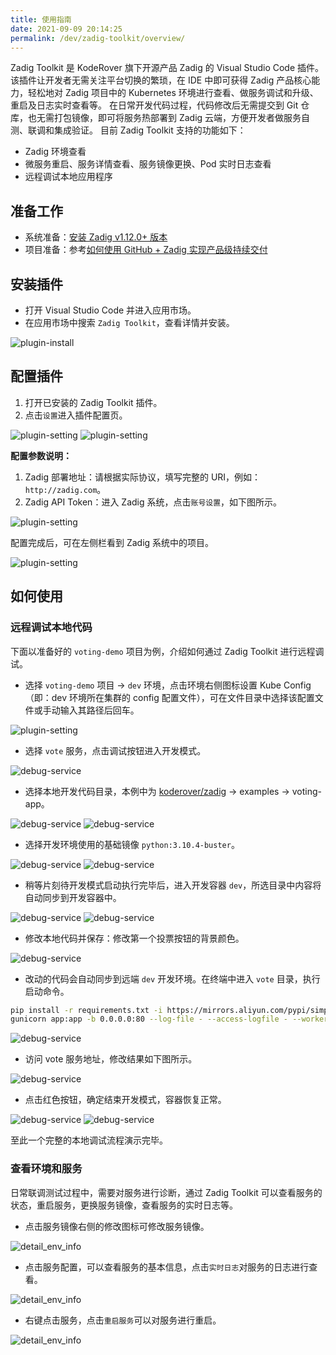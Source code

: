 ```yaml
---
title: 使用指南
date: 2021-09-09 20:14:25
permalink: /dev/zadig-toolkit/overview/
---
```


Zadig Toolkit 是 KodeRover 旗下开源产品 Zadig 的 Visual Studio Code 插件。
该插件让开发者无需关注平台切换的繁琐，在 IDE 中即可获得 Zadig 产品核心能力，轻松地对 Zadig 项目中的 Kubernetes 环境进行查看、做服务调试和升级、重启及日志实时查看等。
在日常开发代码过程，代码修改后无需提交到 Git 仓库，也无需打包镜像，即可将服务热部署到 Zadig 云端，方便开发者做服务自测、联调和集成验证。
目前 Zadig Toolkit 支持的功能如下：
- Zadig 环境查看
- 微服务重启、服务详情查看、服务镜像更换、Pod 实时日志查看
- 远程调试本地应用程序
<!-- - 远程开发容器配置，远程调试本地应用程序 -->

## 准备工作
- 系统准备：[安装 Zadig v1.12.0+ 版本](https://docs.koderover.com/zadig/install/overview/)
- 项目准备：参考[如何使用 GitHub + Zadig 实现产品级持续交付](https://www.koderover.com/tutorials/codelabs/GitHub/index.html?index=..%2F..index#0)

## 安装插件
- 打开 Visual Studio Code 并进入应用市场。
- 在应用市场中搜索 `Zadig Toolkit`，查看详情并安装。

<!-- TODO：需要换图 -->
![plugin-install](./_images/plugin_install.png)

## 配置插件
1. 打开已安装的 Zadig Toolkit 插件。
2. 点击`设置`进入插件配置页。

![plugin-setting](./_images/plugin_setting_1.png)
![plugin-setting](./_images/plugin_setting_2.png)

**配置参数说明：**
1. Zadig 部署地址：请根据实际协议，填写完整的 URI，例如：`http://zadig.com`。
2. Zadig API Token：进入 Zadig 系统，点击`账号设置`，如下图所示。

![plugin-setting](./_images/plugin_setting_3.png)

配置完成后，可在左侧栏看到 Zadig 系统中的项目。

![plugin-setting](./_images/plugin_setting_4.png)

## 如何使用
### 远程调试本地代码

下面以准备好的 `voting-demo` 项目为例，介绍如何通过 Zadig Toolkit 进行远程调试。

- 选择 `voting-demo` 项目 -> `dev` 环境，点击环境右侧图标设置 Kube Config（即：dev 环境所在集群的 config 配置文件），可在文件目录中选择该配置文件或手动输入其路径后回车。

![plugin-setting](./_images/kube_config_set.png)

- 选择 `vote` 服务，点击调试按钮进入开发模式。

![debug-service](./_images/debug_service_vote_1.png)

- 选择本地开发代码目录，本例中为 [koderover/zadig](https://github.com/koderover/zadig) -> examples -> voting-app。

![debug-service](./_images/debug_service_vote_2.png)
![debug-service](./_images/debug_service_vote_3.png)

- 选择开发环境使用的基础镜像 `python:3.10.4-buster`。

![debug-service](./_images/debug_service_vote_4.png)
![debug-service](./_images/debug_service_vote_5.png)

- 稍等片刻待开发模式启动执行完毕后，进入开发容器 `dev`，所选目录中内容将自动同步到开发容器中。

![debug-service](./_images/debug_service_vote_6.png)
![debug-service](./_images/debug_service_vote_7.png)

- 修改本地代码并保存：修改第一个投票按钮的背景颜色。

![debug-service](./_images/debug_service_vote_8.png)

- 改动的代码会自动同步到远端 `dev` 开发环境。在终端中进入 `vote` 目录，执行启动命令。

```bash
pip install -r requirements.txt -i https://mirrors.aliyun.com/pypi/simple/
gunicorn app:app -b 0.0.0.0:80 --log-file - --access-logfile - --workers 4 --keep-alive 0
```

![debug-service](./_images/debug_service_vote_9.png)

- 访问 vote 服务地址，修改结果如下图所示。

![debug-service](./_images/debug_service_vote_10.png)

- 点击红色按钮，确定结束开发模式，容器恢复正常。

![debug-service](./_images/debug_service_vote_11.png)
![debug-service](./_images/debug_service_vote_12.png)

至此一个完整的本地调试流程演示完毕。

### 查看环境和服务

日常联调测试过程中，需要对服务进行诊断，通过 Zadig Toolkit 可以查看服务的状态，重启服务，更换服务镜像，查看服务的实时日志等。

- 点击服务镜像右侧的修改图标可修改服务镜像。

![detail_env_info](./_images/detail_env_info_1.png)

- 点击服务配置，可以查看服务的基本信息，点击`实时日志`对服务的日志进行查看。

![detail_env_info](./_images/detail_env_info_2.png)

- 右键点击服务，点击`重启服务`可以对服务进行重启。

![detail_env_info](./_images/detail_env_info_3.png)


<!-- ### 配置远程开发环境
通过 Zadig Toolkit 插件亦可对远程开发环境进行配置。
- 点击`vote`服务右侧的 <img style="width:15px; height:15px" src="./_images/devmode_container_setting_avatar.svg"></img> 图标。

![devmode_contaniner_setting](./_images/devmode_contaniner_setting.png)
- 替换`vote-rc-origin.yaml`内容，修改`env`环境变量。

```
name: vote-rc-origin
serviceType: deployment
containers:
  - name: vote-e2e
    dev:
      gitUrl: ""
      image: ""
      shell: ""
      workDir: /home/nocalhost-dev
      storageClass: ""
      resources: null
      persistentVolumeDirs: []
      command: null
      debug: null
      useDevContainer: false
      sync: null
      env:
        - name: GO111MODULE
          value: "on"
        - name: GOPROXY
          value: https://goproxy.cn,direct
      portForward: []
      sidecar_image: ""
```
- 重新进入开发模式，执行 `env | grep -E 'GO111MODULE|GOPROXY'` 命令查看环境变量的值，可发现配置生效。

![plugin-services](./_images/plugin_dev_config_effect.png)

- 配置设置后，即可基于新的环境配置对本地代码进行远程调试。 -->
